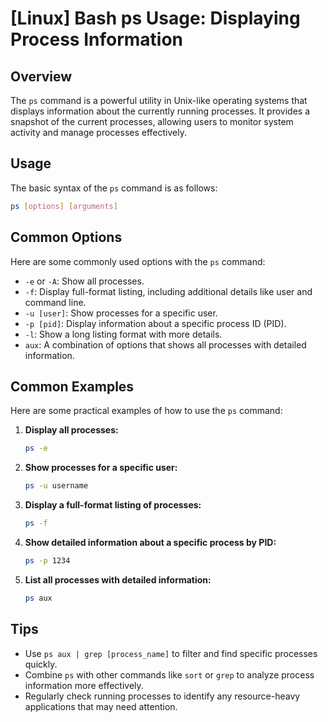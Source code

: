 # [Linux] Bash ps Usage: Displaying Process Information

## Overview
The `ps` command is a powerful utility in Unix-like operating systems that displays information about the currently running processes. It provides a snapshot of the current processes, allowing users to monitor system activity and manage processes effectively.

## Usage
The basic syntax of the `ps` command is as follows:

```bash
ps [options] [arguments]
```

## Common Options
Here are some commonly used options with the `ps` command:

- `-e` or `-A`: Show all processes.
- `-f`: Display full-format listing, including additional details like user and command line.
- `-u [user]`: Show processes for a specific user.
- `-p [pid]`: Display information about a specific process ID (PID).
- `-l`: Show a long listing format with more details.
- `aux`: A combination of options that shows all processes with detailed information.

## Common Examples
Here are some practical examples of how to use the `ps` command:

1. **Display all processes:**
   ```bash
   ps -e
   ```

2. **Show processes for a specific user:**
   ```bash
   ps -u username
   ```

3. **Display a full-format listing of processes:**
   ```bash
   ps -f
   ```

4. **Show detailed information about a specific process by PID:**
   ```bash
   ps -p 1234
   ```

5. **List all processes with detailed information:**
   ```bash
   ps aux
   ```

## Tips
- Use `ps aux | grep [process_name]` to filter and find specific processes quickly.
- Combine `ps` with other commands like `sort` or `grep` to analyze process information more effectively.
- Regularly check running processes to identify any resource-heavy applications that may need attention.